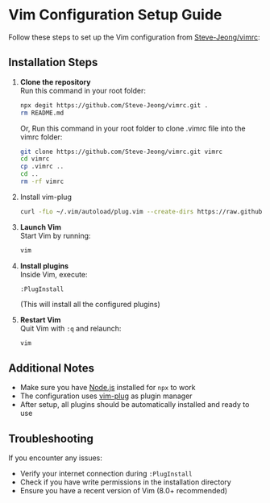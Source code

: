 # Vim Configuration Setup Guide

Follow these steps to set up the Vim configuration from [Steve-Jeong/vimrc](https://github.com/Steve-Jeong/vimrc):

## Installation Steps

1. **Clone the repository**  
   Run this command in your root folder:
   ```bash
   npx degit https://github.com/Steve-Jeong/vimrc.git .
   rm README.md
   ```

   Or, Run this command in your root folder to clone .vimrc file into the vimrc folder:
   ```bash
   git clone https://github.com/Steve-Jeong/vimrc.git vimrc
   cd vimrc
   cp .vimrc ..
   cd ..
   rm -rf vimrc
   ```
2. Install vim-plug
   ```bash
   curl -fLo ~/.vim/autoload/plug.vim --create-dirs https://raw.githubusercontent.com/junegunn/vim-plug/master/plug.vim
   ```


3. **Launch Vim**  
   Start Vim by running:
   ```bash
   vim
   ```

4. **Install plugins**  
   Inside Vim, execute:
   ```
   :PlugInstall
   ```
   (This will install all the configured plugins)

5. **Restart Vim**  
   Quit Vim with `:q` and relaunch:
   ```bash
   vim
   ```

## Additional Notes

- Make sure you have [Node.js](https://nodejs.org/) installed for `npx` to work
- The configuration uses [vim-plug](https://github.com/junegunn/vim-plug) as plugin manager
- After setup, all plugins should be automatically installed and ready to use

## Troubleshooting

If you encounter any issues:
- Verify your internet connection during `:PlugInstall`
- Check if you have write permissions in the installation directory
- Ensure you have a recent version of Vim (8.0+ recommended)
